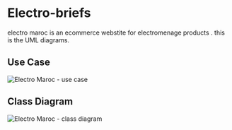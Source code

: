 # Electro-briefs

electro maroc is an ecommerce webstite for electromenage products .
this is the UML diagrams.
## Use Case
![Electro Maroc - use  case](https://github.com/Achchaimae/Electro-briefs/assets/92895971/a273ed36-1a48-44d2-b907-4056c2fcd52e)
## Class Diagram
![Electro Maroc - class diagram](https://github.com/Achchaimae/Electro-briefs/assets/92895971/396be730-7be5-4c91-a220-0e6cbc0fed4e)
